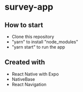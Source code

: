# survey-app

## How to start
 - Clone this repository
 - "yarn" to install "node_modules"
 - "yarn start" to run the app

## Created with 
 - React Native with Expo
 - NativeBase
 - React Navigation 

